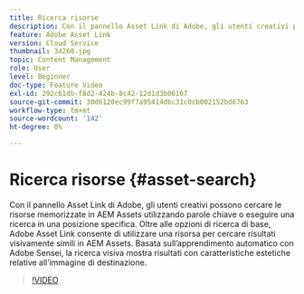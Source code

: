```yaml
---
title: Ricerca risorse
description: Con il pannello Asset Link di Adobe, gli utenti creativi possono cercare le risorse memorizzate in AEM Assets utilizzando parole chiave o eseguire una ricerca in una posizione specifica. Oltre alle opzioni di ricerca di base, Adobe Asset Link consente di utilizzare una risorsa per cercare risultati visivamente simili in AEM Assets. Basata sull’apprendimento automatico con Adobe Sensei, la ricerca visiva mostra risultati con caratteristiche estetiche relative all’immagine di destinazione.
feature: Adobe Asset Link
version: Cloud Service
thumbnail: 34260.jpg
topic: Content Management
role: User
level: Beginner
doc-type: Feature Video
exl-id: 292c61db-f8d2-424b-8c42-12d1d3b06167
source-git-commit: 30d6120ec99f7a95414dbc31c0cb002152bd6763
workflow-type: tm+mt
source-wordcount: '142'
ht-degree: 0%

---
```


# Ricerca risorse {#asset-search}

Con il pannello Asset Link di Adobe, gli utenti creativi possono cercare le risorse memorizzate in AEM Assets utilizzando parole chiave o eseguire una ricerca in una posizione specifica. Oltre alle opzioni di ricerca di base, Adobe Asset Link consente di utilizzare una risorsa per cercare risultati visivamente simili in AEM Assets. Basata sull’apprendimento automatico con Adobe Sensei, la ricerca visiva mostra risultati con caratteristiche estetiche relative all’immagine di destinazione.

>[!VIDEO](https://video.tv.adobe.com/v/34260?quality=12&learn=on)
